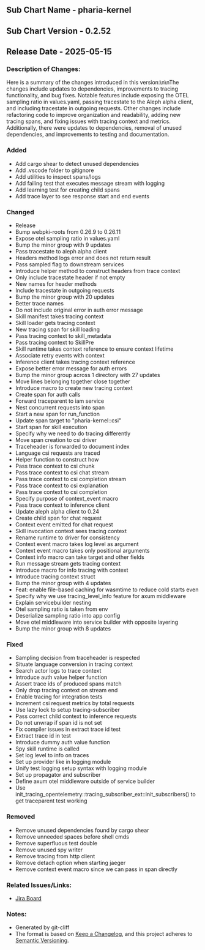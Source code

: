 ## Sub Chart Name - pharia-kernel
## Sub Chart Version - 0.2.52
## Release Date - 2025-05-15

### Description of Changes:

Here is a summary of the changes introduced in this version:\n\nThe changes include updates to dependencies, improvements to tracing functionality, and bug fixes. Notable features include exposing the OTEL sampling ratio in values.yaml, passing tracestate to the Aleph alpha client, and including tracestate in outgoing requests. Other changes include refactoring code to improve organization and readability, adding new tracing spans, and fixing issues with tracing context and metrics. Additionally, there were updates to dependencies, removal of unused dependencies, and improvements to testing and documentation.

### Added

- Add cargo shear to detect unused dependencies
- Add .vscode folder to gitignore
- Add utilities to inspect spans/logs
- Add failing test that executes message stream with logging
- Add learning test for creating child spans
- Add trace layer to see response start and end events

### Changed

- Release
- Bump webpki-roots from 0.26.9 to 0.26.11
- Expose otel sampling ratio in values.yaml
- Bump the minor group with 9 updates
- Pass tracestate to aleph alpha client
- Headers method logs error and does not return result
- Pass sampled flag to downstream services
- Introduce helper method to construct headers from trace context
- Only include tracestate header if not empty
- New names for header methods
- Include tracestate in outgoing requests
- Bump the minor group with 20 updates
- Better trace names
- Do not include original error in auth error message
- Skill manifest takes tracing context
- Skill loader gets tracing context
- New tracing span for skill loading
- Pass tracing context to skill_metadata
- Pass tracing context to SkillPre
- Skill runtime takes context reference to ensure context lifetime
- Associate retry events with context
- Inference client takes tracing context reference
- Expose better error message for auth errors
- Bump the minor group across 1 directory with 27 updates
- Move lines belonging together close together
- Introduce macro to create new tracing context
- Create span for auth calls
- Forward traceparent to iam service
- Nest concurrent requests into span
- Start a new span for run_function
- Update span target to "pharia-kernel::csi"
- Start span for skill execution
- Specify why we need to do tracing differently
- Move span creation to csi driver
- Traceheader is forwarded to document index
- Language csi requests are traced
- Helper function to construct how
- Pass trace context to csi chunk
- Pass trace context to csi chat stream
- Pass trace context to csi completion stream
- Pass trace context to csi explanation
- Pass trace context to csi completion
- Specify purpose of context_event macro
- Pass trace context to inference client
- Update aleph alpha client to 0.24
- Create child span for chat request
- Context event emitted for chat request
- Skill invocation context sees tracing context
- Rename runtime to driver for consistency
- Context event macro takes log level as argument
- Context event macro takes only positional arguments
- Context info macro can take target and other fields
- Run message stream gets tracing context
- Introduce macro for info tracing with context
- Introduce tracing context struct
- Bump the minor group with 4 updates
- Feat: enable file-based caching for wasmtime to reduce cold starts even
- Specify why we use tracing_level_info feature for axum middleware
- Explain servicebuilder nesting
- Otel sampling ratio is taken from env
- Deserialize sampling ratio into app config
- Move otel middleware into service builder with opposite layering
- Bump the minor group with 8 updates

### Fixed

- Sampling decision from traceheader is respected
- Situate language conversion in tracing context
- Search actor logs to trace context
- Introduce auth value helper function
- Assert trace ids of produced spans match
- Only drop tracing context on stream end
- Enable tracing for integration tests
- Increment csi request metrics by total requests
- Use lazy lock to setup tracing-subscriber
- Pass correct child context to inference requests
- Do not unwrap if span id is not set
- Fix compiler issues in extract trace id test
- Extract trace id in test
- Introduce dummy auth value function
- Spy skill runtime is called
- Set log level to info on traces
- Set up provider like in logging module
- Unify test logging setup syntax with logging module
- Set up propagator and subscriber
- Define axum otel middleware outside of service builder
- Use init_tracing_opentelemetry::tracing_subscriber_ext::init_subscribers() to get traceparent test working

### Removed

- Remove unused dependencies found by cargo shear
- Remove unneeded spaces before shell cmds
- Remove superfluous test double
- Remove unused spy writer
- Remove tracing from http client
- Remove detach option when starting jaeger
- Remove context event macro since we can pass in span directly

### Related Issues/Links:
- [Jira Board](https://aleph-alpha.atlassian.net/jira/software/projects/PK/boards/160)

### Notes:
- Generated by git-cliff
- The format is based on [Keep a Changelog](https://keepachangelog.com/en/1.0.0/),
and this project adheres to [Semantic Versioning](https://semver.org/spec/v2.0.0.html).
